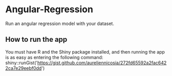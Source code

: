# Angular-Regression
Run an angular regression model with your dataset.


## How to run the app
You must have R and the Shiny package installed, and then running the app is as easy as entering the following command:
shiny::runGist('https://gist.github.com/aureliennicosia/272fd65592a2fac6422ca7e29eebf0dd')
